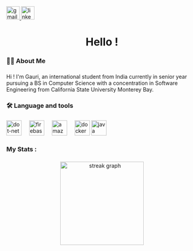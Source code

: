 <div align="center">
  <img height="150" src=" " 
  />
</div>

###

<div align="left">
  <!-- Gmail button -->
  <a href="mailto:gaurichabukswar44966@gmail.com" target="_blank">
    <img src="https://img.shields.io/static/v1?message=Gmail&logo=gmail&label=&color=D14836&logoColor=white&labelColor=&style=for-the-badge" height="35" alt="gmail logo" />
  </a>
  
  <!-- LinkedIn button -->
  <a href="https://www.linkedin.com/in/gaurichabukswar/" target="_blank">
    <img src="https://img.shields.io/static/v1?message=LinkedIn&logo=linkedin&label=&color=0077B5&logoColor=white&labelColor=&style=for-the-badge" height="35" alt="linkedin logo" />
  </a>
</div>

###

###

<h1 align="center">Hello !</h1>

###

<h3 align="left">👩‍💻  About Me</h3>

###

<p align="left">Hi ! I'm Gauri, an international student from India currently in senior year pursuing a BS in Computer Science with a concentration in Software Engineering from California State University Monterey Bay.<br>

###

<h3 align="left">🛠 Language and tools</h3>

###

<div align="left">
  
  <img src="https://cdn.jsdelivr.net/gh/devicons/devicon/icons/dot-net/dot-net-plain-wordmark.svg" height="40" alt="dot-net logo"  />
  <img width="12" />
  <img src="https://cdn.jsdelivr.net/gh/devicons/devicon/icons/firebase/firebase-plain-wordmark.svg" height="40" alt="firebase logo"  />
  <img width="12" />
  <img src="https://cdn.jsdelivr.net/gh/devicons/devicon/icons/amazonwebservices/amazonwebservices-line-wordmark.svg" height="40" alt="amazonwebservices logo"  />
  <img width="12" />
  <img src="https://cdn.jsdelivr.net/gh/devicons/devicon/icons/docker/docker-plain-wordmark.svg" height="40" alt="docker logo"  />
 <img src="https://cdn.worldvectorlogo.com/logos/java.svg" height="40" alt="java logo" style="margin-right: 8px;" />
<img width="12" />


</div>

###

<h3 align="left">  My Stats :</h3>

###

<div align="center">
  <img src="https://streak-stats.demolab.com?user=maurodesouza&locale=en&mode=daily&theme=dark&hide_border=false&border_radius=5&order=3" height="220" alt="streak graph"  />
</div>

###
